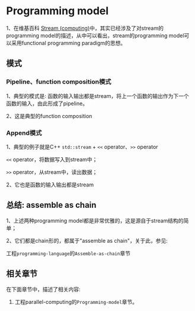 # Programming model

1、在维基百科 [Stream (computing)](https://en.wikipedia.org/wiki/Stream_(computing))中，其实已经涉及了对stream的programming model的描述，从中可以看出，stream的programming model可以采用functional programming paradigm的思想。

## 模式

### Pipeline、function composition模式

1、典型的模式是: 函数的输入输出都是stream，将上一个函数的输出作为下一个函数的输入，由此形成了pipeline。

2、这是典型的function composition

### Append模式

1、典型的例子就是C++ `std::stream` + `<<` operator、`>>` operator

`<<` operator，将数据写入到stream中；

`>>` operator，从stream中，读出数据；

2、它也是函数的输入输出都是stream



## 总结: assemble as chain

1、上述两种programming model都是非常优雅的，这是源自于stream结构的简单；

2、它们都是chain形的，都属于"assemble as chain"，关于此，参见:

工程`programming-language`的`Assemble-as-chain`章节



## 相关章节

在下面章节中，描述了相关内容:

1) 工程parallel-computing的`Programming-model`章节。

